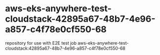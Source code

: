 # aws-eks-anywhere-test-cloudstack-42895a67-48b7-4e96-a857-c4f78e0cf550-68
repository for use with E2E test job aws-eks-anywhere-test-cloudstack:42895a67-48b7-4e96-a857-c4f78e0cf550-68
